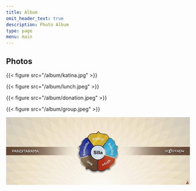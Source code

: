 ```yaml
---
title: Album
omit_header_text: true
description: Photo Album
type: page
menu: main
---
```


## Photos

{{< figure src="/album/katina.jpg" >}}

{{< figure src="/album/lunch.jpeg" >}}

{{< figure src="/album/donation.jpeg" >}}

{{< figure src="/album/group.jpeg" >}}

![](/panditarama-logo.jpg)